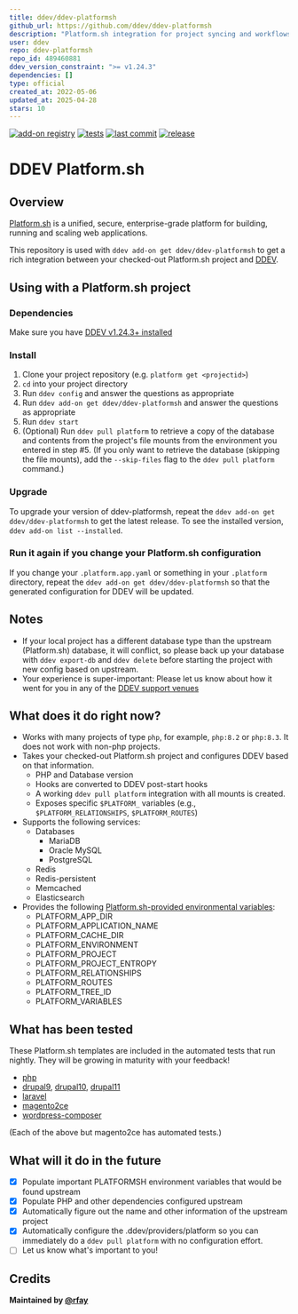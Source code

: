```yaml
---
title: ddev/ddev-platformsh
github_url: https://github.com/ddev/ddev-platformsh
description: "Platform.sh integration for project syncing and workflows in DDEV"
user: ddev
repo: ddev-platformsh
repo_id: 489460881
ddev_version_constraint: ">= v1.24.3"
dependencies: []
type: official
created_at: 2022-05-06
updated_at: 2025-04-28
stars: 10
---
```


[![add-on registry](https://img.shields.io/badge/DDEV-Add--on_Registry-blue)](https://addons.ddev.com)
[![tests](https://github.com/ddev/ddev-platformsh/actions/workflows/tests.yml/badge.svg?branch=main)](https://github.com/ddev/ddev-platformsh/actions/workflows/tests.yml?query=branch%3Amain)
[![last commit](https://img.shields.io/github/last-commit/ddev/ddev-platformsh)](https://github.com/ddev/ddev-platformsh/commits)
[![release](https://img.shields.io/github/v/release/ddev/ddev-platformsh)](https://github.com/ddev/ddev-platformsh/releases/latest)

# DDEV Platform.sh

## Overview

[Platform.sh](https://platform.sh/) is a unified, secure, enterprise-grade platform for building, running and scaling web applications.

This repository is used with `ddev add-on get ddev/ddev-platformsh` to get a rich integration between your checked-out Platform.sh project and [DDEV](https://ddev.com).

## Using with a Platform.sh project

### Dependencies

Make sure you have [DDEV v1.24.3+ installed](https://ddev.readthedocs.io/en/stable/users/install/ddev-installation/)

### Install
1. Clone your project repository (e.g. `platform get <projectid>`)
2. `cd` into your project directory
3. Run `ddev config` and answer the questions as appropriate
4. Run `ddev add-on get ddev/ddev-platformsh` and answer the questions as appropriate
5. Run `ddev start`
6. (Optional) Run `ddev pull platform` to retrieve a copy of the database and contents from the project's file mounts from the environment you entered in step #5. (If you only want to retrieve the database (skipping the file mounts), add the `--skip-files` flag to the `ddev pull platform` command.)

### Upgrade

To upgrade your version of ddev-platformsh, repeat the `ddev add-on get ddev/ddev-platformsh` to get the latest release. To see the installed version, `ddev add-on list --installed`.

### Run it again if you change your Platform.sh configuration

If you change your `.platform.app.yaml` or something in your `.platform` directory, repeat the `ddev add-on get ddev/ddev-platformsh` so that the generated configuration for DDEV will be updated.

## Notes

* If your local project has a different database type than the upstream (Platform.sh) database, it will conflict, so please back up your database with `ddev export-db` and `ddev delete` before starting the project with new config based on upstream.
* Your experience is super-important: Please let us know about how it went for you in any of the [DDEV support venues](https://ddev.readthedocs.io/en/stable/users/support/)

## What does it do right now?

* Works with many projects of type `php`, for example, `php:8.2` or `php:8.3`. It does not work with non-php projects.
* Takes your checked-out Platform.sh project and configures DDEV based on that information.
    * PHP and Database version
    * Hooks are converted to DDEV post-start hooks
    * A working `ddev pull platform` integration with all mounts is created.
    * Exposes specific `$PLATFORM_` variables (e.g., `$PLATFORM_RELATIONSHIPS`, `$PLATFORM_ROUTES`)
* Supports the following services:
    * Databases
      * MariaDB
      * Oracle MySQL
      * PostgreSQL
    * Redis
    * Redis-persistent
    * Memcached
    * Elasticsearch
* Provides the following [Platform.sh-provided environmental variables](https://docs.platform.sh/development/variables/use-variables.html#use-platformsh-provided-variables):
  * PLATFORM_APP_DIR
  * PLATFORM_APPLICATION_NAME
  * PLATFORM_CACHE_DIR
  * PLATFORM_ENVIRONMENT
  * PLATFORM_PROJECT
  * PLATFORM_PROJECT_ENTROPY
  * PLATFORM_RELATIONSHIPS
  * PLATFORM_ROUTES
  * PLATFORM_TREE_ID
  * PLATFORM_VARIABLES

## What has been tested

These Platform.sh templates are included in the automated tests that run nightly. They will be growing in maturity with your feedback!

* [php](https://github.com/platformsh-templates/php)
* [drupal9](https://github.com/platformsh-templates/drupal9), [drupal10](https://github.com/platformsh-templates/drupal10), [drupal11](https://github.com/platformsh-templates/drupal11)
* [laravel](https://github.com/platformsh-templates/laravel)
* [magento2ce](https://github.com/platformsh-templates/magento2ce)
* [wordpress-composer](https://github.com/platformsh-templates/wordpress-composer)

(Each of the above but magento2ce has automated tests.)

## What will it do in the future

- [x] Populate important PLATFORMSH environment variables that would be found upstream
- [x] Populate PHP and other dependencies configured upstream
- [x] Automatically figure out the name and other information of the upstream project
- [x] Automatically configure the .ddev/providers/platform so you can immediately do a `ddev pull platform` with no configuration effort.
- [ ] Let us know what's important to you!

## Credits

**Maintained by [@rfay](https://github.com/rfay)**
